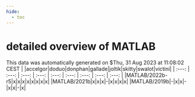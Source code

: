 ```yaml
---
hide:
  - toc
---
```


detailed overview of MATLAB
===========================


This data was automatically generated on $Thu, 31 Aug 2023 at 11:08:02 CEST
| |accelgor|doduo|donphan|gallade|joltik|skitty|swalot|victini|
| :---: | :---: | :---: | :---: | :---: | :---: | :---: | :---: | :---: |
|MATLAB/2022b-r5|x|x|x|x|x|x|x|x|
|MATLAB/2021b|x|x|x|-|x|x|x|x|
|MATLAB/2019b|-|x|x|-|x|x|-|x|
